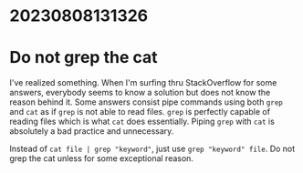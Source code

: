 # 20230808131326
# Do not grep the cat

I've realized something. When I'm surfing thru StackOverflow for some answers,
everybody seems to know a solution but does not know the reason behind it.
Some answers consist pipe commands using both `grep` and `cat` as if `grep`
is not able to read files. `grep` is perfectly capable of reading files which
is what `cat` does essentially. Piping `grep` with `cat` is absolutely a bad
practice and unnecessary.

Instead of `cat file | grep "keyword"`, just use `grep "keyword" file`.
Do not grep the cat unless for some exceptional reason.
